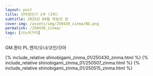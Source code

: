 ```yaml
---
layout: post
title: 인마정인기 1부 (1탁)
subtitle: 2025년 04월 하늘의 권
cover-img: /assets/img/250430_zinma/BG.png
permalink: /250430_zinma/
tags: [시노비가미]
---
```


GM.환타 PL.엔지/오너/코인/므아 

{% include_relative shinobigami_zinma_01/250430_zinma.html %}
{% include_relative shinobigami_zinma_01/250507_zinma.html %}
{% include_relative shinobigami_zinma_01/250515_zinma.html %}

